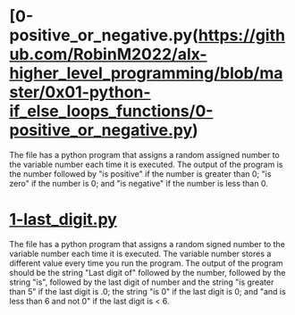 # [0-positive_or_negative.py(https://github.com/RobinM2022/alx-higher_level_programming/blob/master/0x01-python-if_else_loops_functions/0-positive_or_negative.py)
The file has a python program that assigns a random assigned number to the variable number each time it is executed. The output of the program is the number followed by "is positive" if the number is greater than 0; "is zero" if the number is 0; and "is negative" if the number is less than 0. 

# [1-last_digit.py]()
The file has a python program that assigns a random signed number to the variable number each time it is executed. The variable number stores a different value every time you run the program. The output of the program should be the string "Last digit of" followed by the number, followed by the string "is", followed by the last digit of number and the string "is greater than 5" if the last digit is .0; the string "is 0" if the last digit is 0; and "and is less than 6 and not 0" if the last digit is < 6.
